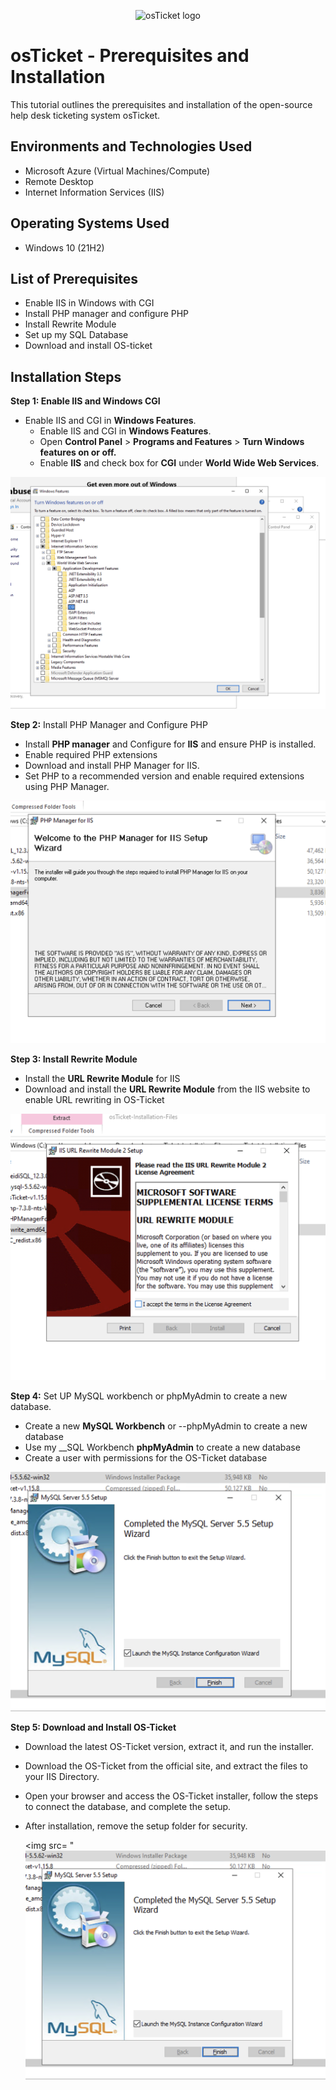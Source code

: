 <p align="center">
<img src="https://i.imgur.com/Clzj7Xs.png" alt="osTicket logo"/>
</p>

<h1>osTicket - Prerequisites and Installation</h1>
This tutorial outlines the prerequisites and installation of the open-source help desk ticketing system osTicket.<br />






<h2>Environments and Technologies Used</h2>

- Microsoft Azure (Virtual Machines/Compute)
- Remote Desktop
- Internet Information Services (IIS)

<h2>Operating Systems Used </h2>

- Windows 10</b> (21H2)

<h2>List of Prerequisites</h2>

- Enable IIS in Windows with CGI
- Install PHP manager and configure PHP 
- Install Rewrite Module
- Set up my SQL Database
- Download and install OS-ticket

<h2>Installation Steps</h2>

__Step 1: Enable IIS and Windows CGI__ 
- Enable IIS and CGI in __Windows Features__.
  -  Enable IIS and CGI in __Windows Features__.
  -  Open __Control Panel__ > __Programs and Features__ > __Turn Windows features on or off.__
  -  Enable __IIS__ and check box for __CGI__ under __World Wide Web Services__.
  
<img src="https://github.com/diegomtz28/os-ticket-prereqs/blob/main/enabling%20iis.png"/>

__Step 2:__ Install PHP Manager and Configure PHP
- Install __PHP manager__ and Configure for __IIS__ and ensure PHP is installed. 
- Enable required PHP extensions
- Download and install PHP Manager for IIS.
- Set PHP to a recommended version and enable required extensions using PHP Manager.

<img src="https://github.com/diegomtz28/os-ticket-prereqs/blob/main/Installing%20PHP.png"/>

__Step 3: Install Rewrite Module__
- Install the __URL Rewrite Module__ for IIS
- Download and install the __URL Rewrite Module__ from the IIS website to enable URL rewriting in OS-Ticket

<img src="https://github.com/diegomtz28/os-ticket-prereqs/blob/main/Rewrite%20Module.png"/>

__Step 4:__ Set UP MySQL workbench or phpMyAdmin to create a new database. 
- Create a new __MySQL Workbench__ or --phpMyAdmin to create a new database
- Use my __SQL Workbench __phpMyAdmin__ to create a new database 
- Create a user with permissions for the OS-Ticket database

<img src= "https://github.com/diegomtz28/os-ticket-prereqs/blob/main/Sql%20Database.png"/>

__Step 5: Download and Install OS-Ticket__
- Download the latest OS-Ticket version, extract it, and run the installer. 
- Download the OS-Ticket from the official site, and extract the files to your IIS Directory.
- Open your browser and access the OS-Ticket installer, follow the steps to connect the database, and complete the setup.
- After installation, remove the setup folder for security.

  <img src= "<img src= "https://github.com/diegomtz28/os-ticket-prereqs/blob/main/Sql%20Database.png"/>

